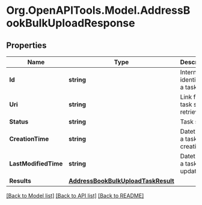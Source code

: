 
# Org.OpenAPITools.Model.AddressBookBulkUploadResponse

## Properties

Name | Type | Description | Notes
------------ | ------------- | ------------- | -------------
**Id** | **string** | Internal identifier of a task | 
**Uri** | **string** | Link for the task status retrieval | 
**Status** | **string** | Task status | 
**CreationTime** | **string** | Datetime of a task creation | 
**LastModifiedTime** | **string** | Datetime of a task latest update | 
**Results** | [**AddressBookBulkUploadTaskResult**](AddressBookBulkUploadTaskResult.md) |  | [optional] 

[[Back to Model list]](../README.md#documentation-for-models)
[[Back to API list]](../README.md#documentation-for-api-endpoints)
[[Back to README]](../README.md)

